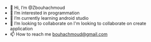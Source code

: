- 👋 Hi, I’m @Zbouhachmoud
- 👀 I’m interested in programmation
- 🌱 I’m currently learning android studio 
- 💞️ I’m looking to collaborate on I'm looking to collaborate on create application
- 📫 How to reach me bouhachmoud@gmail.com

<!---
Zbouhachmoud/Zbouhachmoud is a ✨ special ✨ repository because its `README.md` (this file) appears on your GitHub profile.
You can click the Preview link to take a look at your changes.
--->
